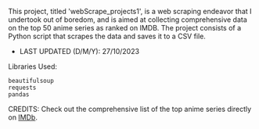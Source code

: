 This project, titled 'webScrape_projects1', is a web scraping endeavor that I undertook out of boredom, and is aimed at collecting comprehensive data on the top 50 anime series as ranked on IMDB. The project consists of a Python script that scrapes the data and saves it to a CSV file.

- LAST UPDATED (D/M/Y): 27/10/2023

Libraries Used:

    beautifulsoup
    requests
    pandas

CREDITS: Check out the comprehensive list of the top anime series directly on [IMDb](https://www.imdb.com/search/title/?title_type=tv_series&num_votes=1000,&genres=animation&keywords=anime&view=simple).

